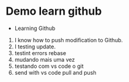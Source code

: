 # Demo learn github

- Learning Github

1. I know how to push modification to Github.
2. I testing update.
3. testint errors rebase
4. mudando mais uma vez 
5.  testando com vs code o git 
6.  send with vs code pull and push


